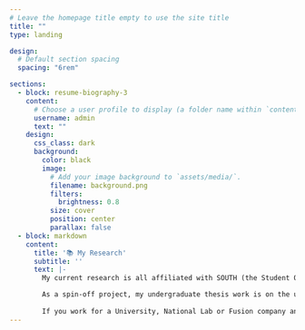 ```yaml
---
# Leave the homepage title empty to use the site title
title: ""
type: landing

design:
  # Default section spacing
  spacing: "6rem"

sections:
  - block: resume-biography-3
    content:
      # Choose a user profile to display (a folder name within `content/authors/`)
      username: admin
      text: ""
    design:
      css_class: dark
      background:
        color: black
        image:
          # Add your image background to `assets/media/`.
          filename: background.png
          filters:
            brightness: 0.8
          size: cover
          position: center
          parallax: false
  - block: markdown
    content:
      title: '📚 My Research'
      subtitle: ''
      text: |-
        My current research is all affiliated with SOUTH (the Student Operated Undergraduate Tokamak with rf Heating), where I designed the plasma diagnostics systems architecture. This was a unique challenge due to an extremely tight budget, but I found these restrictions encourages some creativity, and greatly enjoyed the chance to work on a fully clean sheet project.

        As a spin-off project, my undergraduate thesis work is on the use of a 2D array of Hall effect sensors to directly image the toroidal field of SOUTH. This device is anticipated to be a great help in the R&D and commissioning stages, and it will significantly de-risk the project.
        
        If you work for a University, National Lab or Fusion company and are interested in collaborating on making SOUTH happen, please either email me directly or [reach out to project through our website](atomcraft.com.au).
---
```

